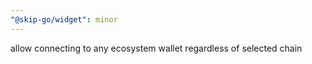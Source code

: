 ```yaml
---
"@skip-go/widget": minor
---
```


allow connecting to any ecosystem wallet regardless of selected chain
